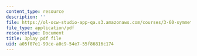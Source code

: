 ```yaml
---
content_type: resource
description: ''
file: https://ol-ocw-studio-app-qa.s3.amazonaws.com/courses/3-60-symmetry-structure-and-tensor-properties-of-materials-fall-2005/a05f07e199cea0c954e755f86816c174_JKUrC05a-4k.pdf
file_type: application/pdf
resourcetype: Document
title: 3play pdf file
uid: a05f07e1-99ce-a0c9-54e7-55f86816c174
---
```


